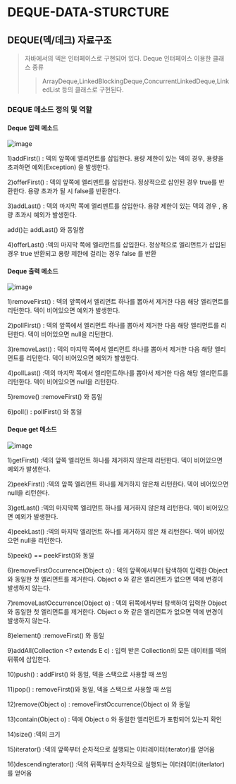 # DEQUE-DATA-STURCTURE


## DEQUE(덱/데크) 자료구조 ##

> 자바에서의 덱은 인터페이스로 구현되어 있다.
> Deque 인터페이스 이용한 클래스 종류
>> ArrayDeque,LinkedBlockingDeque,ConcurrentLinkedDeque,LinkedList 등의 클래스로 구현된다.

### DEQUE 메소드 정의 및 역할 ###
#### Deque 입력 메소드 ####
![image](https://user-images.githubusercontent.com/67618667/145753064-d7e50d5d-d10c-4e6c-ba7f-a60e32a21070.png)

1)addFirst()
: 덱의 앞쪽에 엘리먼트를 삽입한다. 용량 제한이 있는 덱의 경우, 용량을 초과하면 예외(Exception) 을 발생한다.

2)offerFirst()
: 덱의 앞쪽에 엘리멘트를 삽입한다. 정상적으로 삽인된 경우 true를 반환한다. 용량 초과가 될 시 false를 반환한다.

3)addLast()
: 덱의 마지막 쪽에 엘리멘트를 삽입한다. 용량 제한이 있는 덱의 경우 , 용량 초과시 예외가 발생한다.

add()는 addLast() 와 동일함

4)offerLast()
:덱의 마지막 쪽에 엘리먼트를 삽입한다. 정상적으로 엘리먼트가 삽입된 경우 true 반환되고 용량 제한에 걸리는 경우 false 를 반환

#### Deque 출력 메소드 ####
![image](https://user-images.githubusercontent.com/67618667/145753471-ded2dcc8-fb59-4300-8120-43330814ec6f.png)

1)removeFirst()
: 덱의 앞쪽에서 엘리먼트 하나를 뽑아서 제거한 다음 해당 엘리먼트를 리턴한다. 덱이 비어있으면 예외가 발생한다.

2)pollFirst()
: 덱의 앞쪽에서 엘리먼트 하나를 뽑아서 제거한 다음 해당 엘리먼트를 리턴한다. 덱이 비어있으면 null을 리턴한다.

3)removeLast()
: 덱의 마지막 쪽에서 엘리먼트 하나를 뽑아서 제거한 다음 해당 엘리먼트를 리턴한다. 덱이 비어있으면 예외가 발생한다.

4)pollLast()
:덱의 마지막 쪽에서 엘리먼트하나를 뽑아서 제거한 다음 해당 엘리먼트를 리턴한다. 덱이 비어있으면 null을 리턴한다.

5)remove()
:removeFirst() 와 동일

6)poll()
: pollFirst() 와 동일

#### Deque get 메소드 ####
![image](https://user-images.githubusercontent.com/67618667/145754318-4736b1fc-c16c-4374-8765-e12124166aaf.png)

1)getFirst()
:덱의 앞쪽 엘리먼트 하나를 제거하지 않은채 리턴한다. 덱이 비어있으면 예외가 발생한다.

2)peekFirst()
:덱의 앞쪽 엘리먼트 하나를 제거하지 않은채 리턴한다. 덱이 비어있으면 null을 리턴한다.

3)getLast()
:덱의 마지막쪽 엘리먼트 하나를 제거하지 않은채 리턴한다. 덱이 비어있으면 예외가 발생한다.

4)peekLast()
:덱의 마지막 엘리먼트 하나를 제거하지 않은 채 리턴한다. 덱이 비어있으면 null을 리턴한다.

5)peek() == peekFirst()와 동일

6)removeFirstOccurrence(Object o)
: 덱의 앞쪽에서부터 탐색하여 입력한 Object와 동일한 첫 엘리먼트를 제거한다. Object o 와 같은 엘리먼트가 없으면 덱에 변경이 발생하지 않는다.

7)removeLastOccurrence(Object o)
: 덱의 뒤쪽에서부터 탐색하여 입력한 Object와 동일한 첫 엘리먼트를 제거한다. Object o 와 같은 엘리먼트가 없으면 덱에 변경이 발생하지 않는다.

8)element()
:removeFirst() 와 동일

9)addAll(Collection <? extends E c)
: 입력 받은 Collection의 모든 데이터를 덱의 뒤쪾에 삽입한다.

10)push()
: addFirst() 와 동일, 덱을 스택으로 사용할 때 쓰임

11)pop()
: removeFirst()와 동일, 덱을 스택으로 사용할 때 쓰임

12)remove(Object o)
: removeFirstOccurrence(Object o) 와 동일

13)contain(Object o)
: 덱에 Object o 와 동일한 엘리먼트가 포함되어 있는지 확인

14)size()
:덱의 크기

15)iterator()
:덱의 앞쪽부터 순차적으로 실행되는 이터레이터(iterator)를 얻어옴

16)descendingterator()
:덱의 뒤쪽부터 순차적으로 실행되는 이터레이터(iterlator)를 얻어옴
